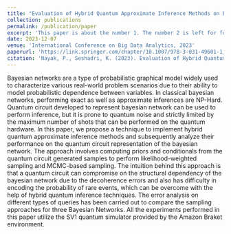 ```yaml
---
title: "Evaluation of Hybrid Quantum Approximate Inference Methods on Bayesian Networks"
collection: publications
permalink: /publication/paper
excerpt: 'This paper is about the number 1. The number 2 is left for future work.'
date: 2023-12-07
venue: 'International Conference on Big Data Analytics, 2023'
paperurl: 'https://link.springer.com/chapter/10.1007/978-3-031-49601-1_10'
citation: 'Nayak, P., Seshadri, K. (2023). Evaluation of Hybrid Quantum Approximate Inference Methods on Bayesian Networks. In: Goyal, V., Kumar, N., Bhowmick, S.S., Goyal, P., Goyal, N., Kumar, D. (eds) Big Data and Artificial Intelligence. BDA 2023. Lecture Notes in Computer Science, vol 14418. Springer, Cham. https://doi.org/10.1007/978-3-031-49601-1_10'
---
```


Bayesian networks are a type of probabilistic graphical model widely used to characterize various real-world problem scenarios due to their ability to model probabilistic dependence between variables. In classical bayesian networks, performing exact as well as approximate inferences are NP-Hard. Quantum circuit developed to represent bayesian network can be used to perform inference, but it is prone to quantum noise and strictly limited by the maximum number of shots that can be performed on the quantum hardware. In this paper, we propose a technique to implement hybrid quantum approximate inference methods and subsequently analyze their performance on the quantum circuit representation of the bayesian network. The approach involves computing priors and conditionals from the quantum circuit generated samples to perform likelihood-weighted sampling and MCMC-based sampling. The intuition behind this approach is that a quantum circuit can compromise on the structural dependency of the bayesian network due to the decoherence errors and also has difficulty in encoding the probability of rare events, which can be overcome with the help of hybrid quantum inference techniques. The error analysis on different types of queries has been carried out to compare the sampling approaches for three Bayesian Networks. All the experiments performed in this paper utilize the SV1 quantum simulator provided by the Amazon Braket environment.
